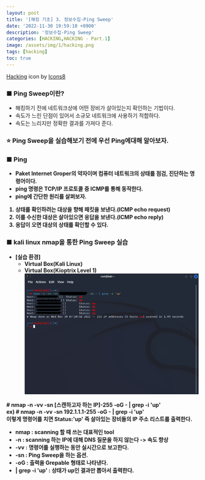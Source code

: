 ```yaml
---
layout: post
title: '[해킹 기초] 3. 정보수집-Ping Sweep'
date: '2022-11-30 19:59:10 +0900'
description: '정보수집-Ping Sweep'
categories: [HACKING,HACKING - Part.1]
image: /assets/img/1/hacking.png
tags: [hacking]
toc: true
---
```

<a text-size="1px" target="_blank" href="https://icons8.com/icon/5503/hacking">Hacking</a> icon by <a target="_blank" href="https://icons8.com">Icons8</a>

### <b>■ Ping Sweep이란?</b>
- 해킹하기 전에 네트워크상에 어떤 장비가 살아있는지 확인하는 기법이다.
- 속도가 느린 단점이 있어서 소규모 네트워크에 사용하기 적합하다.
- 속도는 느리지만 정확한 결과를 가져다 준다.

### <b>:star: Ping Sweep을 실습해보기 전에 우선 Ping에대해 알아보자.<b>
### <b>■ Ping</b>
- Paket Internet Groper의 약자이며 컴퓨터 네트워크의 상태를 점검, 진단하는 명령어이다.
- ping 명령은 TCP/IP 프로토콜 중 ICMP를 통해 동작한다.
- ping에 간단한 원리를 살펴보자.
1. 상태를 확인하려는 대상을 향해 패킷을 보낸다.(ICMP echo request)
2. 이를 수신한 대상은 살아있으면 응답을 보낸다.(ICMP echo reply)
3. 응답이 오면 대상의 상태를 확인할 수 있다.

### <b>■ kali linux nmap을 통한 Ping Sweep 실습</b>
- [실습 환경]
    - Virtual Box(Kali Linux)
    - Virtual Box(Kioptrix Level 1)
<img src="/assets/img/hacking/part3.png" alt="표사진"><br>

&#35; nmap -n -vv -sn [스캔하고자 하는 IP]-255 -oG - | grep -i 'up'<br>
ex) &#35; nmap -n -vv -sn 192.1.1.1-255 -oG - | grep -i 'up'<br>
이렇게 명령어를 치면 Status:&#39;up&#39;  즉 살아있는 장비들의 IP 주소 리스트를 출력한다.
- nmap : scanning 할 때 쓰는 대표적인 tool<br>
- -n : scanning 하는 IP에 대해 DNS 질문을 하지 않는다 -> 속도 향상
- -vv : 명령어를 실행하는 동안 실시간으로 보고한다.
- -sn : Ping Sweep을 하는 옵션.
- -oG : 출력을 Grepable 형태로 나타낸다.
- &#124; grep -i &#39;up&#39; : 상태가 up인 결과만 뽑아서 출력한다.